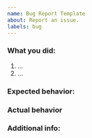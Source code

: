 ```yaml
---
name: Bug Report Template
about: Report an issue.
labels: bug
---
```


### What you did:

1. ...
2. ...

### Expected behavior:

<!-- Describe what you expected to happen. -->

### Actual behavior

<!-- Describe what actually happened. -->

### Additional info:

<!-- Include any addition information that you think would be useful such as
     relevant config, logs, etc. -->
